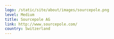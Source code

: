 ```yaml
---
logo: /static/site/about/images/sourcepole.png
level: Medium
title: Sourcepole AG
link: http://www.sourcepole.com/
country: Switzerland
---
```

